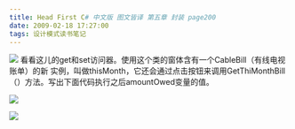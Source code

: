 ```yaml
---
title: Head First C# 中文版 图文皆译 第五章 封装 page200
date: 2009-02-18 17:27:00
tags: 设计模式读书笔记
---
```

![](https://p-blog.csdn.net/images/p_blog_csdn_net/cuipengfei1/EntryImages/20090218/2009-02-18_17-16-35.jpg) 看看这儿的get和set访问器。使用这个类的窗体含有一个CableBill（有线电视账单）的新
实例，叫做thisMonth，它还会通过点击按钮来调用GetThiMonthBill（）方法。写出下面代码执行之后amountOwed变量的值。

![](https://p-blog.csdn.net/images/p_blog_csdn_net/cuipengfei1/EntryImages/20090218/2009-02-18_17-21-19.jpg)

![](https://p-blog.csdn.net/images/p_blog_csdn_net/cuipengfei1/EntryImages/20090218/2009-02-18_17-22-25.jpg)



